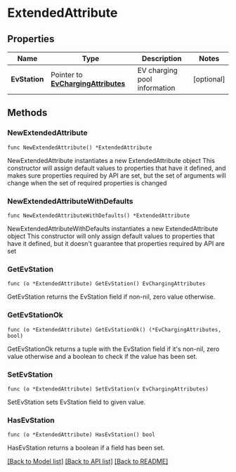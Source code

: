 # ExtendedAttribute

## Properties

Name | Type | Description | Notes
------------ | ------------- | ------------- | -------------
**EvStation** | Pointer to [**EvChargingAttributes**](EvChargingAttributes.md) | EV charging pool information | [optional] 

## Methods

### NewExtendedAttribute

`func NewExtendedAttribute() *ExtendedAttribute`

NewExtendedAttribute instantiates a new ExtendedAttribute object
This constructor will assign default values to properties that have it defined,
and makes sure properties required by API are set, but the set of arguments
will change when the set of required properties is changed

### NewExtendedAttributeWithDefaults

`func NewExtendedAttributeWithDefaults() *ExtendedAttribute`

NewExtendedAttributeWithDefaults instantiates a new ExtendedAttribute object
This constructor will only assign default values to properties that have it defined,
but it doesn't guarantee that properties required by API are set

### GetEvStation

`func (o *ExtendedAttribute) GetEvStation() EvChargingAttributes`

GetEvStation returns the EvStation field if non-nil, zero value otherwise.

### GetEvStationOk

`func (o *ExtendedAttribute) GetEvStationOk() (*EvChargingAttributes, bool)`

GetEvStationOk returns a tuple with the EvStation field if it's non-nil, zero value otherwise
and a boolean to check if the value has been set.

### SetEvStation

`func (o *ExtendedAttribute) SetEvStation(v EvChargingAttributes)`

SetEvStation sets EvStation field to given value.

### HasEvStation

`func (o *ExtendedAttribute) HasEvStation() bool`

HasEvStation returns a boolean if a field has been set.


[[Back to Model list]](../README.md#documentation-for-models) [[Back to API list]](../README.md#documentation-for-api-endpoints) [[Back to README]](../README.md)


